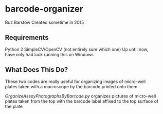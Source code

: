 # barcode-organizer

Buz Barstow
Created sometime in 2015

## Requirements
Python 2
SimpleCV/OpenCV (not entirely sure which one)
Up until now, have only had luck running this on Windows

## What Does This Do?
These two codes are really useful for organizing images of micro-well plates taken with a macroscope by the barcode printed onto them. 

*OrganizeAssayPhotographsByBarcode.py* organizes pictures of micro-well plates taken from the top with the barcode label affixed to the top surface of the plate
